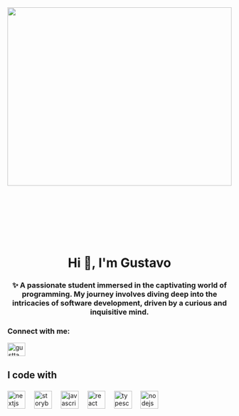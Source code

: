 <img align="center" style="margin-bottom:100px" width=100% height=400px src="https://i.imgur.com/ZOFIMjV.png" />
&nbsp;&nbsp;&nbsp;

<h1 align="center">Hi 👋, I'm Gustavo</h1>
<h3 align="center">✨ A passionate student immersed in the captivating world of programming. My journey involves diving deep into the intricacies of software development, driven by a curious and inquisitive mind.</h3>

<h3 align="left">Connect with me:</h3>
<p align="left">
<a href="https://instagram.com/gustta_rizerio" target="blank"><img align="center" src="https://raw.githubusercontent.com/rahuldkjain/github-profile-readme-generator/master/src/images/icons/Social/instagram.svg" alt="gustta_rizerio" height="30" width="40" /></a>
</p>

###

<h2 align="left">I code with</h2>

###

<div align="left">
  <img src="https://cdn.jsdelivr.net/gh/devicons/devicon/icons/html5/html5-original.svg" height="40" alt="nextjs logo"  />
  <img width="12" />
  <img src="https://cdn.jsdelivr.net/gh/devicons/devicon/icons/css3/css3-original.svg" height="40" alt="storybook logo"  />
  <img width="12" />
  <img src="https://cdn.jsdelivr.net/gh/devicons/devicon/icons/javascript/javascript-original.svg" height="40" alt="javascript logo"  />
  <img width="12" />
  <img src="https://cdn.jsdelivr.net/gh/devicons/devicon/icons/react/react-original.svg" height="40" alt="react logo"  />
  <img width="12" />
  <img src="https://cdn.jsdelivr.net/gh/devicons/devicon/icons/php/php-plain.svg" height="40" alt="typescript logo"  />
  <img width="12" />
  <img src="https://cdn.jsdelivr.net/gh/devicons/devicon/icons/mysql/mysql-original-wordmark.svg" height="40" alt="nodejs logo"  />
  <img width="12" />
</div>

###
